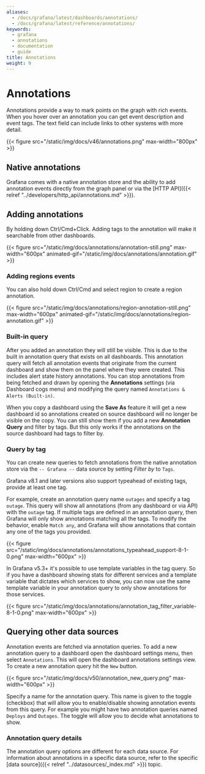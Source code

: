 ```yaml
---
aliases:
  - /docs/grafana/latest/dashboards/annotations/
  - /docs/grafana/latest/reference/annotations/
keywords:
  - grafana
  - annotations
  - documentation
  - guide
title: Annotations
weight: 9
---
```


# Annotations

Annotations provide a way to mark points on the graph with rich events. When you hover over an annotation
you can get event description and event tags. The text field can include links to other systems with more detail.

{{< figure src="/static/img/docs/v46/annotations.png" max-width="800px" >}}

## Native annotations

Grafana comes with a native annotation store and the ability to add annotation events directly from the graph panel or via the [HTTP API]({{< relref "../developers/http_api/annotations.md" >}}).

## Adding annotations

By holding down Ctrl/Cmd+Click. Adding tags to the annotation will make it searchable from other dashboards.

{{< figure src="/static/img/docs/annotations/annotation-still.png"
max-width="600px" animated-gif="/static/img/docs/annotations/annotation.gif" >}}

### Adding regions events

You can also hold down Ctrl/Cmd and select region to create a region annotation.

{{< figure src="/static/img/docs/annotations/region-annotation-still.png"
max-width="600px" animated-gif="/static/img/docs/annotations/region-annotation.gif" >}}

### Built-in query

After you added an annotation they will still be visible. This is due to the built in annotation query that exists on all dashboards. This annotation query will
fetch all annotation events that originate from the current dashboard and show them on the panel where they were created. This includes alert state history annotations. You can
stop annotations from being fetched and drawn by opening the **Annotations** settings (via Dashboard cogs menu) and modifying the query named `Annotations & Alerts (Built-in)`.

When you copy a dashboard using the **Save As** feature it will get a new dashboard id so annotations created on source dashboard will no longer be visible on the copy. You
can still show them if you add a new **Annotation Query** and filter by tags. But this only works if the annotations on the source dashboard had tags to filter by.

### Query by tag

You can create new queries to fetch annotations from the native annotation store via the `-- Grafana --` data source by setting _Filter by_ to `Tags`.

Grafana v8.1 and later versions also support typeahead of existing tags, provide at least one tag.

For example, create an annotation query name `outages` and specify a tag `outage`. This query will show all annotations (from any dashboard or via API) with the `outage` tag. If multiple tags are defined in an annotation query, then Grafana will only show annotations matching all the tags. To modify the behavior, enable `Match any`, and Grafana will show annotations that contain any one of the tags you provided.

{{< figure src="/static/img/docs/annotations/annotations_typeahead_support-8-1-0.png" max-width="600px" >}}

In Grafana v5.3+ it's possible to use template variables in the tag query. So if you have a dashboard showing stats for different services and a template variable that dictates which services to show, you can now use the same template variable in your annotation query to only show annotations for those services.

{{< figure src="/static/img/docs/annotations/annotation_tag_filter_variable-8-1-0.png" max-width="600px" >}}

## Querying other data sources

Annotation events are fetched via annotation queries. To add a new annotation query to a dashboard
open the dashboard settings menu, then select `Annotations`. This will open the dashboard annotations
settings view. To create a new annotation query hit the `New` button.

<!--![](/static/img/docs/v50/annotation_new_query.png)-->

{{< figure src="/static/img/docs/v50/annotation_new_query.png" max-width="600px" >}}

Specify a name for the annotation query. This name is given to the toggle (checkbox) that will allow
you to enable/disable showing annotation events from this query. For example you might have two
annotation queries named `Deploys` and `Outages`. The toggle will allow you to decide what annotations
to show.

### Annotation query details

The annotation query options are different for each data source. For information about annotations in a specific data source, refer to the specific [data source]({{< relref "../datasources/_index.md" >}}) topic.
